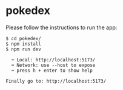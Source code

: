 # pokedex

Please follow the instructions to run the app:

``` 
$ cd pokedex/
$ npm install
$ npm run dev

  ➜ Local: http://localhost:5173/
  ➜ Network: use --host to expose
  ➜ press h + enter to show help

Finally go to: http://localhost:5173/
```